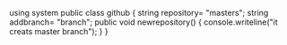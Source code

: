 using system
public class github
{
string repository= "masters";
string addbranch= "branch";
public void newrepository()
{
console.writeline("it creats master branch");
}
}
